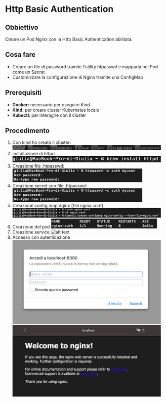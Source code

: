 # Http Basic Authentication

## Obbiettivo

Creare un Pod Nginx con la Http Basic Authentication abilitata.

## Cosa fare

- Creare un file di password tramite l'utility htpasswd e mapparla nel Pod come un Secret
- Customizzare la configurazione di Nginx tramite una ConfigMap

## Prerequisiti

- **Docker:** necessario per eseguire Kind
- **Kind:** per creare cluster Kubernetes locale
- **Kubectl:** per interagire con il cluster

## Procedimento

1. Con kind ho creato il cluster:
![alt text](img/creazione_cluster.png)
2. installazione di httpd
![alt text](img/install_httpd.png)
3. Creazione file .htpasswd:
![alt text](img/creazione_htpasswd.png)
4. Creazione secret con file .htpasswd:
![alt text](img/creazione_secret.png)
5. Creazione config map nginx (file nginx.conf)
![alt text](img/creazione_config_map.png)
6. Creazione del pod
![alt text](img/pod.png)
7. Creazione service
![alt text](img/sevice.png)
8. Accesso con autenticazione
![alt text](img/log-in.png)
![alt text](img/Welcome_to_nginx.png)
